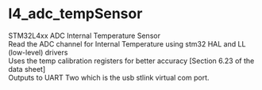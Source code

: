 # l4_adc_tempSensor
STM32L4xx ADC Internal Temperature Sensor<br>
Read the ADC channel for Internal Temperature using stm32 HAL and LL (low-level) drivers<br>
Uses the temp calibration registers for better accuracy [Section 6.23 of the data sheet]<br>
Outputs to UART Two which is the usb stlink virtual com port.<br>
